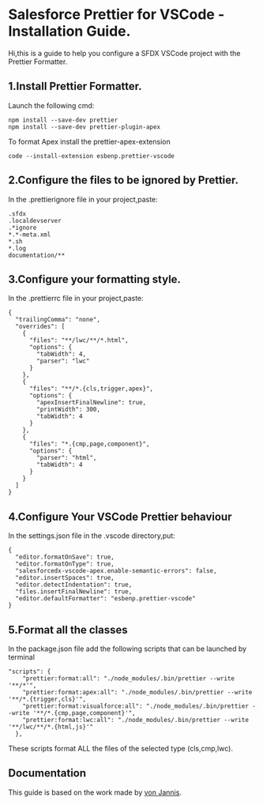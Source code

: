 # Salesforce Prettier for VSCode - Installation Guide.

Hi,this is a guide to help you configure a SFDX VSCode project with the Prettier Formatter.

## 1.Install Prettier Formatter.
Launch the following cmd:
```console 
npm install --save-dev prettier
npm install --save-dev prettier-plugin-apex
```
To format Apex install the prettier-apex-extension
```console
code --install-extension esbenp.prettier-vscode
```

## 2.Configure the files to be ignored by Prettier.
In the .prettierignore file in your project,paste:

```t
.sfdx
.localdevserver
.*ignore
*.*-meta.xml
*.sh
*.log
documentation/**
```

## 3.Configure your formatting style.
In the .prettierrc file in your project,paste:

```t
{
  "trailingComma": "none",
  "overrides": [
    {
      "files": "**/lwc/**/*.html",
      "options": {
        "tabWidth": 4,
        "parser": "lwc"
      }
    },
    {
      "files": "**/*.{cls,trigger,apex}",
      "options": {
        "apexInsertFinalNewline": true,
        "printWidth": 300,
        "tabWidth": 4
      }
    },
    {
      "files": "*.{cmp,page,component}",
      "options": {
        "parser": "html",
        "tabWidth": 4
      }
    }
  ]
}
```

## 4.Configure Your VSCode Prettier behaviour
In the settings.json file in the .vscode directory,put:
```t
{
  "editor.formatOnSave": true,
  "editor.formatOnType": true,
  "salesforcedx-vscode-apex.enable-semantic-errors": false,
  "editor.insertSpaces": true,
  "editor.detectIndentation": true,
  "files.insertFinalNewline": true,
  "editor.defaultFormatter": "esbenp.prettier-vscode"
}
```

## 5.Format all the classes
In the package.json file add the following scripts that can be launched by terminal
```t
"scripts": {
    "prettier:format:all": "./node_modules/.bin/prettier --write '**/*'",
    "prettier:format:apex:all": "./node_modules/.bin/prettier --write '**/*.{trigger,cls}'",
    "prettier:format:visualforce:all": "./node_modules/.bin/prettier --write '**/*.{cmp,page,component}'",
    "prettier:format:lwc:all": "./node_modules/.bin/prettier --write '**/lwc/**/*.{html,js}'"
  },
```
These scripts format ALL the files of the selected type (cls,cmp,lwc).

## Documentation 
This guide is based on the work made by [von Jannis](https://lietzau-consulting.de/2021/09/prettier-sfdx-apex-visualforce-lwc/).


